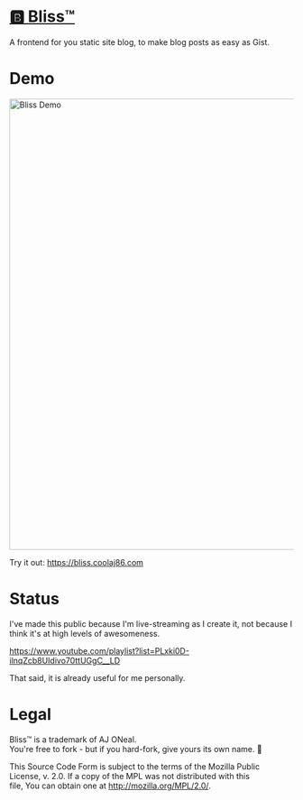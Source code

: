 # [🅱 Bliss™](https://bliss.coolaj86.com)

A frontend for you static site blog, to make blog posts as easy as Gist.

# Demo

<a href="https://bliss.coolaj86.com"><img width="800" alt="Bliss Demo" src="https://user-images.githubusercontent.com/122831/126893623-84a55dbb-68e4-4bbf-98a0-6f0f7e6011c7.png"></a>

Try it out: https://bliss.coolaj86.com

# Status

I've made this public because I'm live-streaming as I create it, not because I
think it's at high levels of awesomeness.

<https://www.youtube.com/playlist?list=PLxki0D-ilnqZcb8UIdivo70ttUGgC__LD>

That said, it is already useful for me personally.

# Legal

Bliss™ is a trademark of AJ ONeal. \
You're free to fork - but if you hard-fork, give yours its own name. 🙂

This Source Code Form is subject to the terms of the Mozilla Public \
License, v. 2.0. If a copy of the MPL was not distributed with this \
file, You can obtain one at http://mozilla.org/MPL/2.0/.
